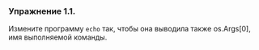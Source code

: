### Упражнение 1.1.

Измените программу ```echo``` так, чтобы она выводила также os.Args[0], имя выполняемой команды.   

